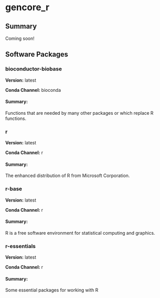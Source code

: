 # gencore_r
## Summary

Coming soon!

## Software Packages

### bioconductor-biobase
**Version:** latest

**Conda Channel:** bioconda

#### Summary:
Functions that are needed by many other packages or which replace R functions.



### r
**Version:** latest

**Conda Channel:** r

#### Summary:
The enhanced distribution of R from Microsoft Corporation.



### r-base
**Version:** latest

**Conda Channel:** r

#### Summary:
R is a free software environment for statistical computing and graphics.



### r-essentials
**Version:** latest

**Conda Channel:** r

#### Summary:
Some essential packages for working with R



